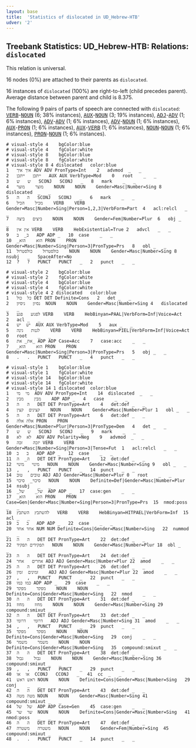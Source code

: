```yaml
---
layout: base
title:  'Statistics of dislocated in UD_Hebrew-HTB'
udver: '2'
---
```


## Treebank Statistics: UD_Hebrew-HTB: Relations: `dislocated`

This relation is universal.

16 nodes (0%) are attached to their parents as `dislocated`.

16 instances of `dislocated` (100%) are right-to-left (child precedes parent).
Average distance between parent and child is 8.375.

The following 9 pairs of parts of speech are connected with `dislocated`: <tt><a href="he_htb-pos-VERB.html">VERB</a></tt>-<tt><a href="he_htb-pos-NOUN.html">NOUN</a></tt> (6; 38% instances), <tt><a href="he_htb-pos-AUX.html">AUX</a></tt>-<tt><a href="he_htb-pos-NOUN.html">NOUN</a></tt> (3; 19% instances), <tt><a href="he_htb-pos-ADJ.html">ADJ</a></tt>-<tt><a href="he_htb-pos-ADV.html">ADV</a></tt> (1; 6% instances), <tt><a href="he_htb-pos-ADV.html">ADV</a></tt>-<tt><a href="he_htb-pos-ADV.html">ADV</a></tt> (1; 6% instances), <tt><a href="he_htb-pos-ADV.html">ADV</a></tt>-<tt><a href="he_htb-pos-NOUN.html">NOUN</a></tt> (1; 6% instances), <tt><a href="he_htb-pos-AUX.html">AUX</a></tt>-<tt><a href="he_htb-pos-PRON.html">PRON</a></tt> (1; 6% instances), <tt><a href="he_htb-pos-AUX.html">AUX</a></tt>-<tt><a href="he_htb-pos-VERB.html">VERB</a></tt> (1; 6% instances), <tt><a href="he_htb-pos-NOUN.html">NOUN</a></tt>-<tt><a href="he_htb-pos-NOUN.html">NOUN</a></tt> (1; 6% instances), <tt><a href="he_htb-pos-PRON.html">PRON</a></tt>-<tt><a href="he_htb-pos-NOUN.html">NOUN</a></tt> (1; 6% instances).


~~~ conllu
# visual-style 4	bgColor:blue
# visual-style 4	fgColor:white
# visual-style 8	bgColor:blue
# visual-style 8	fgColor:white
# visual-style 8 4 dislocated	color:blue
1	איך	איך	ADV	ADV	PronType=Int	2	advmod	_	_
2	ייתכן	ייתכן	AUX	AUX	VerbType=Mod	0	root	_	_
3	ש	ש	SCONJ	SCONJ	_	8	mark	_	_
4	מוצר	מוצר	NOUN	NOUN	Gender=Masc|Number=Sing	8	dislocated	_	_
5	ה	ה	SCONJ	SCONJ	_	6	mark	_	_
6	מכיל	הכיל	VERB	VERB	Gender=Masc|Number=Sing|Person=1,2,3|VerbForm=Part	4	acl:relcl	_	_
7	ביצים	ביצה	NOUN	NOUN	Gender=Fem|Number=Plur	6	obj	_	_
8	אין	אין	VERB	VERB	HebExistential=True	2	advcl	_	_
9	ב_	ב	ADP	ADP	_	10	case	_	_
10	_הוא	הוא	PRON	PRON	Gender=Masc|Number=Sing|Person=3|PronType=Prs	8	obl	_	_
11	כולסטרול	כולסטרול	NOUN	NOUN	Gender=Masc|Number=Sing	8	nsubj	_	SpaceAfter=No
12	?	?	PUNCT	PUNCT	_	2	punct	_	_

~~~


~~~ conllu
# visual-style 2	bgColor:blue
# visual-style 2	fgColor:white
# visual-style 4	bgColor:blue
# visual-style 4	fgColor:white
# visual-style 4 2 dislocated	color:blue
1	כל	כול	DET	DET	Definite=Cons	2	det	_	_
2	נסיון	ניסיון	NOUN	NOUN	Gender=Masc|Number=Sing	4	dislocated	_	_
3	לפגוע	פגע	VERB	VERB	HebBinyan=PAAL|VerbForm=Inf|Voice=Act	2	acl	_	_
4	יש	יש	AUX	AUX	VerbType=Mod	5	aux	_	_
5	לגנות	גינה	VERB	VERB	HebBinyan=PIEL|VerbForm=Inf|Voice=Act	0	root	_	_
6	את_	את_	ADP	ADP	Case=Acc	7	case:acc	_	_
7	_הוא	הוא	PRON	PRON	Gender=Masc|Number=Sing|Person=3|PronType=Prs	5	obj	_	_
8	.	.	PUNCT	PUNCT	_	4	punct	_	_

~~~


~~~ conllu
# visual-style 1	bgColor:blue
# visual-style 1	fgColor:white
# visual-style 14	bgColor:blue
# visual-style 14	fgColor:white
# visual-style 14 1 dislocated	color:blue
1	מי	מי	ADV	ADV	PronType=Int	14	dislocated	_	_
2	מבין	מבין	ADP	ADP	_	4	case	_	_
3	ה	ה	DET	DET	PronType=Art	4	det:def	_	_
4	קצינים	קצין	NOUN	NOUN	Gender=Masc|Number=Plur	1	obl	_	_
5	ה	ה	DET	DET	PronType=Art	6	det:def	_	_
6	אלה	אלה	PRON	PRON	Gender=Masc|Number=Plur|Person=3|PronType=Dem	4	det	_	_
7	ש	ש	SCONJ	SCONJ	_	9	mark	_	_
8	לא	לא	ADV	ADV	Polarity=Neg	9	advmod	_	_
9	יזכה	זכה	VERB	VERB	Gender=Masc|Number=Sing|Person=3|Tense=Fut	1	acl:relcl	_	_
10	ב	ב	ADP	ADP	_	12	case	_	_
11	ה_	ה	DET	DET	PronType=Art	12	det:def	_	_
12	מינוי	מינוי	NOUN	NOUN	Gender=Masc|Number=Sing	9	obl	_	_
13	,	,	PUNCT	PUNCT	_	14	punct	_	_
14	טובים	טוב	ADJ	ADJ	Gender=Masc|Number=Plur	0	root	_	_
15	סיכוי_	סיכוי	NOUN	NOUN	Definite=Def|Gender=Masc|Number=Plur	14	nsubj	_	_
16	_של_	של	ADP	ADP	_	17	case:gen	_	_
17	_הוא	הוא	PRON	PRON	Case=Gen|Gender=Masc|Number=Sing|Person=3|PronType=Prs	15	nmod:poss	_	_
18	להשתבץ	השתבץ	VERB	VERB	HebBinyan=HITPAEL|VerbForm=Inf	15	acl	_	_
19	ב	ב	ADP	ADP	_	22	case	_	_
20	אחד	אחד	NUM	NUM	Definite=Cons|Gender=Masc|Number=Sing	22	nummod	_	_
21	ה	ה	DET	DET	PronType=Art	22	det:def	_	_
22	תפקידים	תפקיד	NOUN	NOUN	Gender=Masc|Number=Plur	18	obl	_	_
23	ה	ה	DET	DET	PronType=Art	24	det:def	_	_
24	אחרים	אחר	ADJ	ADJ	Gender=Masc|Number=Plur	22	amod	_	_
25	ה	ה	DET	DET	PronType=Art	26	det:def	_	_
26	זמינים	זמין	ADJ	ADJ	Gender=Masc|Number=Plur	22	amod	_	_
27	,	,	PUNCT	PUNCT	_	22	punct	_	_
28	כמו	כמו	ADP	ADP	_	29	case	_	_
29	מפקד	מפקד	NOUN	NOUN	Definite=Cons|Gender=Masc|Number=Sing	22	nmod	_	_
30	ה	ה	DET	DET	PronType=Art	31	det:def	_	_
31	מחוז	מחוז	NOUN	NOUN	Gender=Masc|Number=Sing	29	compound:smixut	_	_
32	ה	ה	DET	DET	PronType=Art	33	det:def	_	_
33	דרומי	דרומי	ADJ	ADJ	Gender=Masc|Number=Sing	31	amod	_	_
34	,	,	PUNCT	PUNCT	_	29	punct	_	_
35	מפקד	מפקד	NOUN	NOUN	Definite=Cons|Gender=Masc|Number=Sing	29	conj	_	_
36	משמר	משמר	NOUN	NOUN	Definite=Cons|Gender=Masc|Number=Sing	35	compound:smixut	_	_
37	ה	ה	DET	DET	PronType=Art	38	det:def	_	_
38	גבול	גבול	NOUN	NOUN	Gender=Masc|Number=Sing	36	compound:smixut	_	_
39	,	,	PUNCT	PUNCT	_	29	punct	_	_
40	או	או	CCONJ	CCONJ	_	41	cc	_	_
41	ראש	ראש	NOUN	NOUN	Definite=Cons|Gender=Masc|Number=Sing	29	conj	_	_
42	ה	ה	DET	DET	PronType=Art	43	det:def	_	_
43	מטה	מטה	NOUN	NOUN	Gender=Masc|Number=Sing	41	compound:smixut	_	_
44	של	של	ADP	ADP	Case=Gen	45	case:gen	_	_
45	שר	שר	NOUN	NOUN	Definite=Cons|Gender=Masc|Number=Sing	41	nmod:poss	_	_
46	ה	ה	DET	DET	PronType=Art	47	det:def	_	_
47	משטרה	משטרה	NOUN	NOUN	Gender=Fem|Number=Sing	45	compound:smixut	_	_
48	.	.	PUNCT	PUNCT	_	14	punct	_	_

~~~


